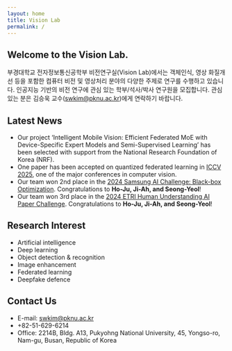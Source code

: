 ```yaml
---
layout: home
title: Vision Lab
permalink: /
---
```


## Welcome to the Vision Lab.

부경대학교 전자정보통신공학부 비전연구실(Vision Lab)에서는 객체인식, 영상 화질개선 등을 포함한 컴퓨터 비전 및 영상처리 분야의 다양한 주제로 연구를 수행하고 있습니다. 인공지능 기반의 비전 연구에 관심 있는 학부/석사/박사 연구원을 모집합니다. 관심 있는 분은 김승욱 교수(<swkim@pknu.ac.kr>)에게 연락하기 바랍니다.

## Latest News
- Our project ‘Intelligent Mobile Vision: Efficient Federated MoE with Device-Specific Expert Models and Semi-Supervised Learning’ has been selected with support from the National Research Foundation of Korea (NRF).
- One paper has been accepted on quantized federated learning in [ICCV 2025](https://iccv.thecvf.com), one of the major conferences in computer vision.
- Our team won 2nd place in the [2024 Samsung AI Challenge: Black-box Optimization](https://dacon.io/competitions/official/236323/overview/description). Congratulations to **Ho-Ju, Ji-Ah, and Seong-Yeol**!
- Our team won 3rd place in the [2024 ETRI Human Understanding AI Paper Challenge](https://aifactory.space/task/2790/overview). Congratulations to **Ho-Ju, Ji-Ah, and Seong-Yeol**!

## Research Interest

- Artificial intelligence
- Deep learning
- Object detection & recognition
- Image enhancement
- Federated learning
- Deepfake defence

## Contact Us

-  E-mail: <swkim@pknu.ac.kr>
-  +82-51-629-6214
-  Office: 2214B, Bldg. A13, Pukyohng National University, 45, Yongso-ro, Nam-gu, Busan, Republic of Korea

